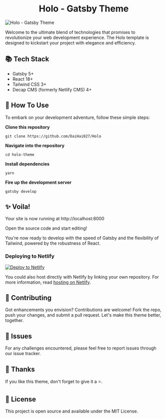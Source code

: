 
 <h1 align="center">Holo - Gatsby Theme </h1>


![Holo - Gatsby Theme](https://github.com/lilxyzz/holo-theme/blob/main/static/img/holo-cover.png)

Welcome to the ultimate blend of technologies that promises to revolutionize your web development experience. The Holo template is designed to kickstart your project with elegance and efficiency.

## 📚 Tech Stack

- Gatsby 5+
- React 18+
- Tailwind CSS 3+
- Decap CMS (formerly Netlify CMS) 4+
 

## 🚀 How To Use

To embark on your development adventure, follow these simple steps:

**Clone this repository**

```git clone https://github.com/DaiHai027/Holo```

**Navigate into the repository**

```cd holo-theme```

**Install dependencies**

```yarn```

**Fire up the development server**

```gatsby develop```

## ✨ Voila!

Your site is now running at http://localhost:8000

Open the source code and start editing!

You're now ready to develop with the speed of Gatsby and the flexibility of Tailwind, powered by the robustness of React.

### Deploying to Netlify

[![Deploy to Netlify ](https://www.netlify.com/img/deploy/button.svg)](https://app.netlify.com/start/deploy?repository=https://github.com/DaiHai027/Holo)

You could also host directly with Netlify by linking your own repository.
For more information, read [hosting on Netlify](https://docs.netlify.com/get-started/).

## 🤝 Contributing

Got enhancements you envision? Contributions are welcome! Fork the repo, push your changes, and submit a pull request. Let's make this theme better, together.

## 👾 Issues

For any challenges encountered, please feel free to report issues through our issue tracker.

## 🙏 Thanks

If you like this theme, don't forget to give it a ⭐.

## 📝 License

This project is open source and available under the MIT License.